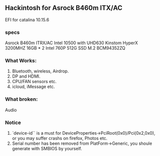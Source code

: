 ## Hackintosh for Asrock B460m ITX/AC

EFI for catalina 10.15.6

### specs
Asrock B460m ITRX/AC
Intel 10500 with UHD630
Kinstom HyperX 3200MHZ 16GB * 2
Intel 760P 512G SSD M.2
BCM94352ZQ


### What Works:
1. Bluetooth, wireless, Airdrop.
2. DP and HDMI.
3. CPU/FAN sensors etc.
4. icloud, iMessage etc.

### What broken:
Audio


### Notice

1. `device-id`` is a must for DeviceProperties->PciRoot(0x0)/Pci(0x2,0x0), or you may suffer crashs on firefox, Photos etc. 
2. Serial number has been removed from PlatForm->Generic, you shoule generate with SMBIOS by yourself.

